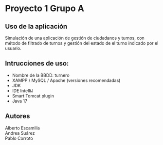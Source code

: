 # Proyecto 1 Grupo A

## Uso de la aplicación
Simulación de una aplicación de gestión de ciudadanos y turnos, con método de filtrado de turnos y gestión del estado de el turno indicado por el usuario.

## Intrucciones de uso:
- Nombre de la BBDD: turnero
- XAMPP / MySQL / Apache (versiones recomendadas)
- JDK
- IDE IntelliJ
- Smart Tomcat plugin
- Java 17

## Autores
Alberto Escamilla  
Andrea Suárez  
Pablo Corroto
